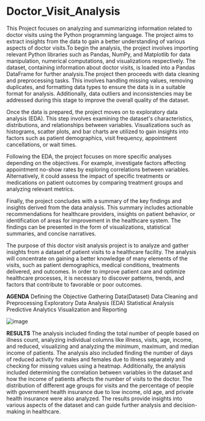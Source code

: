 # Doctor_Visit_Analysis

This Project focuses on analyzing and summarizing information related to doctor visits using the Python programming language. The project aims to extract insights from the data to gain a better understanding of various aspects of doctor visits.To begin the analysis, the project involves importing relevant Python libraries such as Pandas, NumPy, and Matplotlib for data manipulation, numerical computations, and visualizations respectively. The dataset, containing information about doctor visits, is loaded into a Pandas DataFrame for further analysis.The project then proceeds with data cleaning and preprocessing tasks. This involves handling missing values, removing duplicates, and formatting data types to ensure the data is in a suitable format for analysis. Additionally, data outliers and inconsistencies may be addressed during this stage to improve the overall quality of the dataset.

Once the data is prepared, the project moves on to exploratory data analysis (EDA). This step involves examining the dataset's characteristics, distributions, and relationships between variables. Visualizations such as histograms, scatter plots, and bar charts are utilized to gain insights into factors such as patient demographics, visit frequency, appointment cancellations, or wait times.

Following the EDA, the project focuses on more specific analyses depending on the objectives. For example, investigate factors affecting appointment no-show rates by exploring correlations between variables. Alternatively, it could assess the impact of specific treatments or medications on patient outcomes by comparing treatment groups and analyzing relevant metrics.

Finally, the project concludes with a summary of the key findings and insights derived from the data analysis. This summary includes actionable recommendations for healthcare providers, insights on patient behavior, or identification of areas for improvement in the healthcare system. The findings can be presented in the form of visualizations, statistical summaries, and concise narratives.

The purpose of this doctor visit analysis project is to analyze and gather insights from a dataset of patient visits to a healthcare facility. The analysis will concentrate on gaining a better knowledge of many elements of the visits, such as patient demographics, medical conditions, treatments delivered, and outcomes. In order to improve patient care and optimize healthcare processes, it is necessary to discover patterns, trends, and factors that contribute to favorable or poor outcomes.

**AGENDA**
Defining the Objective
Gathering Data(Dataset)
Data Cleaning and Preprocessing
Exploratory Data Analysis (EDA)
Statistical Analysis
Predictive Analytics
Visualization and Reporting

![image](https://github.com/Putti-Chethana/Doctor_Visit_Analysis/assets/136920186/a9980d1f-be9d-4288-8330-74bdf153b3f1)



**RESULTS**
The analysis included finding the total number of people based on illness count, analyzing individual columns like illness, visits, age, income, and reduced, visualizing and analyzing the minimum, maximum, and median income of patients. The analysis also included finding the number of days of reduced activity for males and females due to illness separately and checking for missing values using a heatmap. Additionally, the analysis included determining the correlation between variables in the dataset and how the income of patients affects the number of visits to the doctor. The distribution of different age groups for visits and the percentage of people with government health insurance due to low income, old age, and private health insurance were also analyzed. The results provide insights into various aspects of the dataset and can guide further analysis and decision-making in healthcare.


